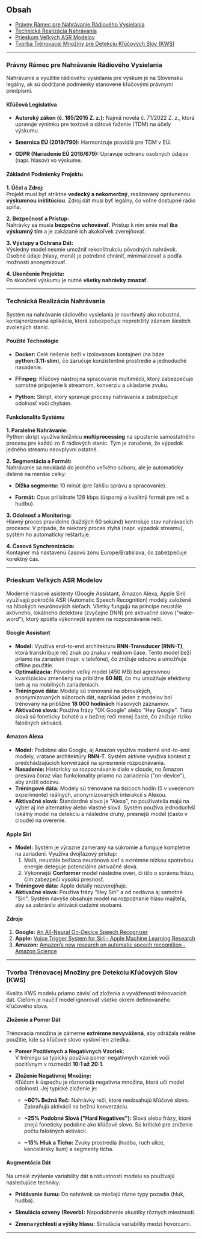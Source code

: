 ## Obsah
- [Právny Rámec pre Nahrávanie Rádiového Vysielania](###Právny-Rámec-pre-Nahrávanie-Rádiového-Vysielania)
- [Technická Realizácia Nahrávania](###Technická-Realizácia-Nahrávania)
- [Prieskum Veľkých ASR Modelov](###Prieskum-Veľkých-ASR-Modelov)
- [Tvorba Trénovacej Množiny pre Detekciu Kľúčových Slov (KWS)](###Tvorba-Trénovacej-Množiny-pre-Detekciu-Kľúčových-Slov-(KWS))

***

### Právny Rámec pre Nahrávanie Rádiového Vysielania

Nahrávanie a využitie rádiového vysielania pre výskum je na Slovensku legálny, ak sú dodržané podmienky stanovené kľúčovými právnymi predpismi.

#### **Kľúčová Legislatíva**

-   **Autorský zákon (č. 185/2015 Z. z.):** Najmä novela č. 71/2022 Z. z., ktorá upravuje výnimku pre textové a dátové ťaženie (TDM) na účely výskumu.
    
-   **Smernica EÚ (2019/790):** Harmonizuje pravidlá pre TDM v EÚ.
    
-   **GDPR (Nariadenie EÚ 2016/679):** Upravuje ochranu osobných údajov (napr. hlasov) vo výskume.
    
#### **Základné Podmienky Projektu**

**1. Účel a Zdroj:**  
Projekt musí byť striktne **vedecký a nekomerčný**, realizovaný oprávnenou **výskumnou inštitúciou**. Zdroj dát musí byť legálny, čo voľne dostupné rádio spĺňa.

**2. Bezpečnosť a Prístup:**  
Nahrávky sa musia **bezpečne uchovávať**. Prístup k nim smie mať **iba výskumný tím** a je zakázané ich akokoľvek zverejňovať.

**3. Výstupy a Ochrana Dát:**  
Výsledný model nesmie umožniť rekonštrukciu pôvodných nahrávok. Osobné údaje (hlasy, mená) je potrebné chrániť, minimalizovať a podľa možnosti anonymizovať.

**4. Ukončenie Projektu:**  
Po skončení výskumu je nutné **všetky nahrávky zmazať**.

***

### Technická Realizácia Nahrávania

Systém na nahrávanie rádiového vysielania je navrhnutý ako robustná, kontajnerizovaná aplikácia, ktorá zabezpečuje nepretržitý záznam šiestich zvolených staníc.

#### **Použité Technológie**

-   **Docker:** Celé riešenie beží v izolovanom kontajneri (na báze **python:3.11-slim**), čo zaručuje konzistentné prostredie a jednoduché nasadenie.
    
-   **FFmpeg:** Kľúčový nástroj na spracovanie multimédií, ktorý zabezpečuje samotné pripojenie k streamom, konverziu a ukladanie zvuku.
    
-   **Python:** Skript, ktorý spravuje procesy nahrávania a zabezpečuje odolnosť voči chybám.
    
#### **Funkcionalita Systému**

**1. Paralelné Nahrávanie:**  
Python skript využíva knižnicu **multiprocessing** na spustenie samostatného procesu pre každú zo 6 rádiových staníc. Tým je zaručené, že výpadok jedného streamu neovplyvní ostatné.

**2. Segmentácia a Formát:**  
Nahrávanie sa neukladá do jedného veľkého súboru, ale je automaticky delené na menšie celky:

-   **Dĺžka segmentu:** 10 minút (pre ľahšiu správu a spracovanie).
    
-   **Formát:** Opus pri bitrate 128 kbps (úsporný a kvalitný formát pre reč a hudbu).
    
**3. Odolnosť a Monitoring:**  
Hlavný proces pravidelne (každých 60 sekúnd) kontroluje stav nahrávacích procesov. V prípade, že niektorý proces zlyhá (napr. výpadok streamu), systém ho automaticky reštartuje.

**4. Časová Synchronizácia:**  
Kontajner má nastavenú časovú zónu Europe/Bratislava, čo zabezpečuje korektný čas.

***

### Prieskum Veľkých ASR Modelov

Moderné hlasové asistenty (Google Assistant, Amazon Alexa, Apple Siri) využívajú pokročilé ASR (Automatic Speech Recognition) modely založené na hlbokých neurónových sieťach. Všetky fungujú na princípe neustále aktívneho, lokálneho detektora (zvyčajne DNN) pre aktivačné slovo ("wake-word"), ktorý spúšťa výkonnejší systém na rozpoznávanie reči.

#### **Google Assistant**

*   **Model:** Využíva end-to-end architektúru **RNN-Transducer (RNN-T)**, ktorá transkribuje reč znak po znaku v reálnom čase. Tento model beží priamo na zariadení (napr. v telefóne), čo znižuje odozvu a umožňuje offline použitie.
*   **Optimalizácia:** Pôvodne veľký model (450 MB) bol agresívnou kvantizáciou zmenšený na približne **80 MB**, čo mu umožňuje efektívny beh aj na mobilných zariadeniach.
*   **Tréningové dáta:** Modely sú trénované na obrovských, anonymizovaných súboroch dát, napríklad jeden z modelov bol trénovaný na približne **18 000 hodinách** hlasových záznamov.
*   **Aktivačné slová:** Používa frázy "OK Google" alebo "Hey Google". Tieto slová sú foneticky bohaté a v bežnej reči menej časté, čo znižuje riziko falošných aktivácií.

#### **Amazon Alexa**

*   **Model:** Podobne ako Google, aj Amazon využíva moderné end-to-end modely, vrátane architektúry **RNN-T**. Systém aktívne využíva kontext z predchádzajúcich konverzácií na spresnenie rozpoznávania.
*   **Nasadenie:** Historicky sa rozpoznávanie dialo v cloude, no Amazon presúva čoraz viac funkcionality priamo na zariadenia ("on-device"), aby znížil odozvu.
*   **Tréningové dáta:** Modely sú trénované na tisícoch hodín (5 v uvedenom experimente) reálnych, anonymizovaných interakcií s Alexou.
*   **Aktivačné slová:** Štandardné slovo je "Alexa", no používatelia majú na výber aj iné alternatívy alebo vlastné slová. Systém používa jednoduchší lokálny model na detekciu a následne druhý, presnejší model (často v cloude) na overenie.

#### **Apple Siri**

*   **Model:** Systém je výrazne zameraný na súkromie a funguje kompletne na zariadení. Využíva dvojfázový prístup:
    1.  Malá, neustále bežiaca neurónová sieť s extrémne nízkou spotrebou energie deteguje potenciálne aktivačné slová.
    2.  Výkonnejší **Conformer** model následne overí, či išlo o správnu frázu, čím zabezpečí vysokú presnosť.
*   **Tréningové dáta:** Apple detaily nezverejňuje.
*   **Aktivačné slová:** Používa frázy "Hey Siri" a od nedávna aj samotné "Siri". Systém navyše obsahuje model na rozpoznanie hlasu majiteľa, aby sa zabránilo aktivácii cudzími osobami.

#### Zdroje

1.  **Google:** [An All-Neural On-Device Speech Recognizer](https://research.google/blog/an-all-neural-on-device-speech-recognizer/)
2.  **Apple:** [Voice Trigger System for Siri - Apple Machine Learning Research](https://machinelearning.apple.com/research/voice-trigger)
3.  **Amazon:** [Amazon’s new research on automatic speech recognition - Amazon Science](https://www.amazon.science/blog/amazons-new-research-on-automatic-speech-recognition)

***

### Tvorba Trénovacej Množiny pre Detekciu Kľúčových Slov (KWS)

Kvalita KWS modelu priamo závisí od zloženia a vyváženosti trénovacích dát. Cieľom je naučiť model ignorovať všetko okrem definovaného kľúčového slova.

#### **Zloženie a Pomer Dát**

Trénovacia množina je zámerne **extrémne nevyvážená**, aby odrážala reálne použitie, kde sa kľúčové slovo vysloví len zriedka.

-   **Pomer Pozitívnych a Negatívnych Vzoriek:**  
    V tréningu sa typicky používa pomer negatívnych vzoriek voči pozitívnym v rozmedzí **10:1 až 20:1**.
    
-   **Zloženie Negatívnej Množiny:**  
    Kľúčom k úspechu je rôznorodá negatívna množina, ktorá učí model odolnosti. Jej typické zloženie je:
    
    -   **~60% Bežná Reč:** Nahrávky reči, ktoré neobsahujú kľúčové slovo. Zabraňujú aktivácii na bežnú konverzáciu.
        
    -   **~25% Podobné Slová ("Hard Negatives"):** Slová alebo frázy, ktoré znejú foneticky podobne ako kľúčové slovo. Sú kritické pre zníženie počtu falošných aktivácií.
        
    -   **~15% Hluk a Ticho:** Zvuky prostredia (hudba, ruch ulice, kancelársky šum) a segmenty ticha.
        
#### **Augmentácia Dát**

Na umelé zvýšenie variability dát a robustnosti modelu sa používajú nasledujúce techniky:

-   **Pridávanie šumu:** Do nahrávok sa miešajú rôzne typy pozadia (hluk, hudba).
    
-   **Simulácia ozveny (Reverb):** Napodobnenie akustiky rôznych miestností.
    
-   **Zmena rýchlosti a výšky hlasu:** Simulácia variability medzi hovorcami.

***